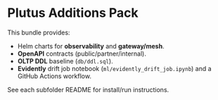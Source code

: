 # Plutus Additions Pack

This bundle provides:
- Helm charts for **observability** and **gateway/mesh**.
- **OpenAPI** contracts (public/partner/internal).
- **OLTP DDL** baseline (`db/ddl.sql`).
- **Evidently** drift job notebook (`ml/evidently_drift_job.ipynb`) and a GitHub Actions workflow.

See each subfolder README for install/run instructions.
